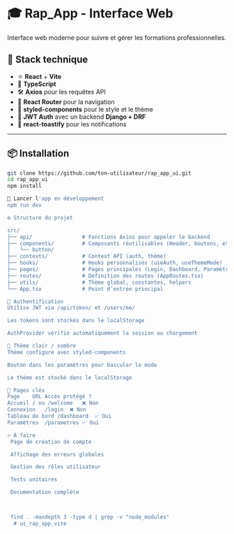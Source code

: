 # 🎓 Rap_App - Interface Web

Interface web moderne pour suivre et gérer les formations professionnelles.

## 🚀 Stack technique

- ⚛️ **React** + **Vite**
- 🧠 **TypeScript**
- 🛠️ **Axios** pour les requêtes API
- 🧩 **React Router** pour la navigation
- 🎨 **styled-components** pour le style et le thème
- 🔐 **JWT Auth** avec un backend **Django + DRF**
- 🍞 **react-toastify** pour les notifications

---

## 📦 Installation

```bash
git clone https://github.com/ton-utilisateur/rap_app_ui.git
cd rap_app_ui
npm install

🧪 Lancer l'app en développement
npm run dev

⚙️ Structure du projet

src/
├── api/                # Fonctions Axios pour appeler le backend
├── components/         # Composants réutilisables (Header, boutons, etc.)
│   └── button/
├── contexts/           # Context API (auth, thème)
├── hooks/              # Hooks personnalisés (useAuth, useThemeMode)
├── pages/              # Pages principales (Login, Dashboard, Paramètres, etc.)
├── routes/             # Définition des routes (AppRoutes.tsx)
├── utils/              # Thème global, constantes, helpers
└── App.tsx             # Point d’entrée principal

🔐 Authentification
Utilise JWT via /api/token/ et /users/me/

Les tokens sont stockés dans le localStorage

AuthProvider vérifie automatiquement la session au chargement

🎨 Thème clair / sombre
Thème configuré avec styled-components

Bouton dans les paramètres pour basculer le mode

Le thème est stocké dans le localStorage

📌 Pages clés
Page	URL	Accès protégé ?
Accueil	/ ou /welcome	❌ Non
Connexion	/login	❌ Non
Tableau de bord	/dashboard	✅ Oui
Paramètres	/parametres	✅ Oui

✍️ À faire
 Page de création de compte

 Affichage des erreurs globales

 Gestion des rôles utilisateur

 Tests unitaires

 Documentation complète 



 find . -maxdepth 3 -type d | grep -v "node_modules"
  # ui_rap_app_vite
